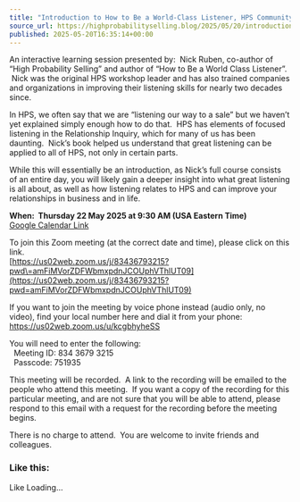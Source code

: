```yaml
---
title: "Introduction to How to Be a World-Class Listener, HPS Community Forum on Thu 22 May 2025"
source_url: https://highprobabilityselling.blog/2025/05/20/introduction-to-how-to-be-a-world-class-listener-hps-community-forum-on-thu-22-may-2025
published: 2025-05-20T16:35:14+00:00
---
```

An interactive learning session presented by:  Nick Ruben, co\-author of “High Probability Selling” and author of “How to Be a World Class Listener”.   Nick was the original HPS workshop leader and has also trained companies and organizations in improving their listening skills for nearly two decades since.


In HPS, we often say that we are “listening our way to a sale” but we haven’t yet explained simply enough how to do that.  HPS has elements of focused listening in the Relationship Inquiry, which for many of us has been daunting.  Nick’s book helped us understand that great listening can be applied to all of HPS, not only in certain parts.


While this will essentially be an introduction, as Nick’s full course consists of an entire day, you will likely gain a deeper insight into what great listening is all about, as well as how listening relates to HPS and can improve your relationships in business and in life.


**When:  Thursday 22 May 2025 at 9:30 AM (USA Eastern Time)**  
[Google Calendar Link](https://calendar.google.com/calendar/event?action=TEMPLATE&tmeid=Mmw5aXV1Zm9jM3FzOTFyYWdmZjZ0Z2YxYjYgbDFwNmc1NDhlcWxwYTY3dHQyYnFzbzJ0OWtAZw&tmsrc=l1p6g548eqlpa67tt2bqso2t9k%40group.calendar.google.com)


To join this Zoom meeting (at the correct date and time), please click on this link.   
[https://us02web.zoom.us/j/83436793215?pwd\=amFiMVorZDFWbmxpdnJCOUphVThlUT09](https://us02web.zoom.us/j/83436793215?pwd=amFiMVorZDFWbmxpdnJCOUphVThlUT09)


If you want to join the meeting by voice phone instead (audio only, no video), find your local number here and dial it from your phone:     
<https://us02web.zoom.us/u/kcgbhyheSS>


You will need to enter the following:  
  Meeting ID: 834 3679 3215  
  Passcode: 751935


This meeting will be recorded.  A link to the recording will be emailed to the people who attend this meeting.  If you want a copy of the recording for this particular meeting, and are not sure that you will be able to attend, please respond to this email with a request for the recording before the meeting begins.


There is no charge to attend.  You are welcome to invite friends and colleagues.


### Like this:

Like Loading...
